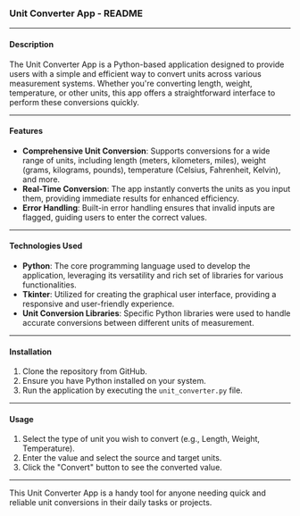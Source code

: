 ### Unit Converter App - README

---

#### **Description**
The Unit Converter App is a Python-based application designed to provide users with a simple and efficient way to convert units across various measurement systems. Whether you're converting length, weight, temperature, or other units, this app offers a straightforward interface to perform these conversions quickly.

---

#### **Features**
- **Comprehensive Unit Conversion**: Supports conversions for a wide range of units, including length (meters, kilometers, miles), weight (grams, kilograms, pounds), temperature (Celsius, Fahrenheit, Kelvin), and more.
- **Real-Time Conversion**: The app instantly converts the units as you input them, providing immediate results for enhanced efficiency.
- **Error Handling**: Built-in error handling ensures that invalid inputs are flagged, guiding users to enter the correct values.

---

#### **Technologies Used**
- **Python**: The core programming language used to develop the application, leveraging its versatility and rich set of libraries for various functionalities.
- **Tkinter**: Utilized for creating the graphical user interface, providing a responsive and user-friendly experience.
- **Unit Conversion Libraries**: Specific Python libraries were used to handle accurate conversions between different units of measurement.

---

#### **Installation**
1. Clone the repository from GitHub.
2. Ensure you have Python installed on your system.
3. Run the application by executing the `unit_converter.py` file.

---

#### **Usage**
1. Select the type of unit you wish to convert (e.g., Length, Weight, Temperature).
2. Enter the value and select the source and target units.
3. Click the "Convert" button to see the converted value.

---

This Unit Converter App is a handy tool for anyone needing quick and reliable unit conversions in their daily tasks or projects.
